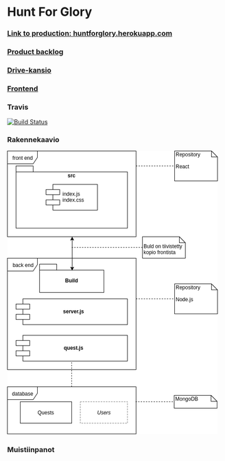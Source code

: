 # Hunt For Glory

### [Link to production: huntforglory.herokuapp.com](http://huntforglory.herokuapp.com/)
### [Product backlog](https://docs.google.com/spreadsheets/d/17PduZQHrmnuX6p_RP01JO7bq5TDrcI7-3gSi1h1wwI4/edit?ts=5a5c6da6#gid=0)
### [Drive-kansio](https://drive.google.com/open?id=10lK1HtHSuotmiAjwj4vCeRSRPuYMGMyj)
### [Frontend](https://github.com/OhtuHunt/HuntForGloryFrontend)
### Travis
[![Build Status](https://travis-ci.org/OhtuHunt/HuntForGlory.svg?branch=master)](https://travis-ci.org/OhtuHunt/HuntForGlory)


### Rakennekaavio
![Rakennekaavio](https://github.com/OhtuHunt/HuntForGlory/blob/development/Documentation/Architecture.png?raw=true)

### Muistiinpanot

